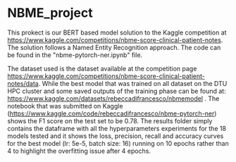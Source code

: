 # NBME_project
This prokect is our BERT based model solution to the Kaggle competition at https://www.kaggle.com/competitions/nbme-score-clinical-patient-notes. The solution follows a Named Entity Recognition approach. The code can be found in the "nbme-pytorch-ner.ipynb" file. 

The dataset used is the dataset available at the competition page https://www.kaggle.com/competitions/nbme-score-clinical-patient-notes/data. While the best model that was trained on all dataset on the DTU HPC cluster and some saved outputs of the training phase can be found at: https://www.kaggle.com/datasets/rebeccadifrancesco/nbmemodel .
The notebook that was submitted on Kaggle (https://www.kaggle.com/code/rebeccadifrancesco/nbme-pytorch-ner) shows the F1 score on the test set to be 0.78. The results folder simply contains the dataframe with all the hyperparameters experiments for the 18 models tested and it shows the loss, precision, recall and accuracy curves for the best model (lr: 5e-5, batch size: 16) running on 10 epochs rather than 4 to highlight the overfitting issue after 4 epochs. 
